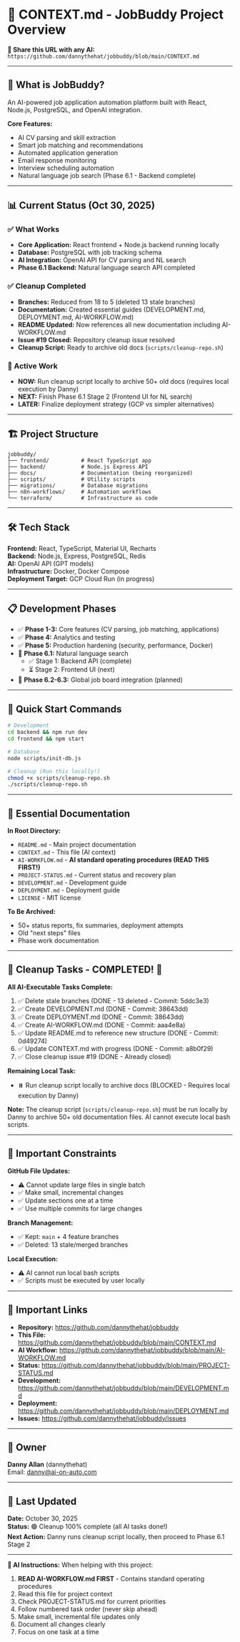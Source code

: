 # 🎯 CONTEXT.md - JobBuddy Project Overview

**📍 Share this URL with any AI:** `https://github.com/dannythehat/jobbuddy/blob/main/CONTEXT.md`

---

## 🚀 What is JobBuddy?

An AI-powered job application automation platform built with React, Node.js, PostgreSQL, and OpenAI integration.

**Core Features:**
- AI CV parsing and skill extraction
- Smart job matching and recommendations
- Automated application generation
- Email response monitoring
- Interview scheduling automation
- Natural language job search (Phase 6.1 - Backend complete)

---

## 📊 Current Status (Oct 30, 2025)

### ✅ What Works
- **Core Application:** React frontend + Node.js backend running locally
- **Database:** PostgreSQL with job tracking schema
- **AI Integration:** OpenAI API for CV parsing and NL search
- **Phase 6.1 Backend:** Natural language search API completed

### ✅ Cleanup Completed
- **Branches:** Reduced from 18 to 5 (deleted 13 stale branches)
- **Documentation:** Created essential guides (DEVELOPMENT.md, DEPLOYMENT.md, AI-WORKFLOW.md)
- **README Updated:** Now references all new documentation including AI-WORKFLOW.md
- **Issue #19 Closed:** Repository cleanup issue resolved
- **Cleanup Script:** Ready to archive old docs (`scripts/cleanup-repo.sh`)

### 🎯 Active Work
- **NOW:** Run cleanup script locally to archive 50+ old docs (requires local execution by Danny)
- **NEXT:** Finish Phase 6.1 Stage 2 (Frontend UI for NL search)
- **LATER:** Finalize deployment strategy (GCP vs simpler alternatives)

---

## 🏗️ Project Structure

```
jobbuddy/
├── frontend/          # React TypeScript app
├── backend/           # Node.js Express API
├── docs/              # Documentation (being reorganized)
├── scripts/           # Utility scripts
├── migrations/        # Database migrations
├── n8n-workflows/     # Automation workflows
└── terraform/         # Infrastructure as code
```

---

## 🛠️ Tech Stack

**Frontend:** React, TypeScript, Material UI, Recharts  
**Backend:** Node.js, Express, PostgreSQL, Redis  
**AI:** OpenAI API (GPT models)  
**Infrastructure:** Docker, Docker Compose  
**Deployment Target:** GCP Cloud Run (in progress)

---

## 📋 Development Phases

- ✅ **Phase 1-3:** Core features (CV parsing, job matching, applications)
- ✅ **Phase 4:** Analytics and testing
- ✅ **Phase 5:** Production hardening (security, performance, Docker)
- 🔄 **Phase 6.1:** Natural language search
  - ✅ Stage 1: Backend API (complete)
  - ⏳ Stage 2: Frontend UI (next)
- 📅 **Phase 6.2-6.3:** Global job board integration (planned)

---

## 🔧 Quick Start Commands

```bash
# Development
cd backend && npm run dev
cd frontend && npm start

# Database
node scripts/init-db.js

# Cleanup (Run this locally!)
chmod +x scripts/cleanup-repo.sh
./scripts/cleanup-repo.sh
```

---

## 📝 Essential Documentation

**In Root Directory:**
- `README.md` - Main project documentation
- `CONTEXT.md` - This file (AI context)
- `AI-WORKFLOW.md` - **AI standard operating procedures (READ THIS FIRST!)**
- `PROJECT-STATUS.md` - Current status and recovery plan
- `DEVELOPMENT.md` - Development guide
- `DEPLOYMENT.md` - Deployment guide
- `LICENSE` - MIT license

**To Be Archived:**
- 50+ status reports, fix summaries, deployment attempts
- Old "next steps" files
- Phase work documentation

---

## 🎯 Cleanup Tasks - COMPLETED! 🎉

**All AI-Executable Tasks Complete:**
1. ✅ Delete stale branches (DONE - 13 deleted - Commit: 5ddc3e3)
2. ✅ Create DEVELOPMENT.md (DONE - Commit: 38643dd)
3. ✅ Create DEPLOYMENT.md (DONE - Commit: 38643dd)
4. ✅ Create AI-WORKFLOW.md (DONE - Commit: aaa4e8a)
5. ✅ Update README.md to reference new structure (DONE - Commit: 0d49274)
6. ✅ Update CONTEXT.md with progress (DONE - Commit: a8b0f29)
7. ✅ Close cleanup issue #19 (DONE - Already closed)

**Remaining Local Task:**
- ⏸️ Run cleanup script locally to archive docs (BLOCKED - Requires local execution by Danny)

**Note:** The cleanup script (`scripts/cleanup-repo.sh`) must be run locally by Danny to archive 50+ old documentation files. AI cannot execute local bash scripts.

---

## 🚨 Important Constraints

**GitHub File Updates:**
- ⚠️ Cannot update large files in single batch
- ✅ Make small, incremental changes
- ✅ Update sections one at a time
- ✅ Use multiple commits for large changes

**Branch Management:**
- ✅ Kept: `main` + 4 feature branches
- ✅ Deleted: 13 stale/merged branches

**Local Execution:**
- ⚠️ AI cannot run local bash scripts
- ✅ Scripts must be executed by user locally

---

## 🔗 Important Links

- **Repository:** https://github.com/dannythehat/jobbuddy
- **This File:** https://github.com/dannythehat/jobbuddy/blob/main/CONTEXT.md
- **AI Workflow:** https://github.com/dannythehat/jobbuddy/blob/main/AI-WORKFLOW.md
- **Status:** https://github.com/dannythehat/jobbuddy/blob/main/PROJECT-STATUS.md
- **Development:** https://github.com/dannythehat/jobbuddy/blob/main/DEVELOPMENT.md
- **Deployment:** https://github.com/dannythehat/jobbuddy/blob/main/DEPLOYMENT.md
- **Issues:** https://github.com/dannythehat/jobbuddy/issues

---

## 👤 Owner

**Danny Allan** (dannythehat)  
Email: danny@ai-on-auto.com

---

## 📅 Last Updated

**Date:** October 30, 2025  
**Status:** 🟢 Cleanup 100% complete (all AI tasks done!)  
**Next Action:** Danny runs cleanup script locally, then proceed to Phase 6.1 Stage 2

---

**🤖 AI Instructions:**
When helping with this project:
1. **READ AI-WORKFLOW.md FIRST** - Contains standard operating procedures
2. Read this file for project context
3. Check PROJECT-STATUS.md for current priorities
4. Follow numbered task order (never skip ahead)
5. Make small, incremental file updates only
6. Document all changes clearly
7. Focus on one task at a time
